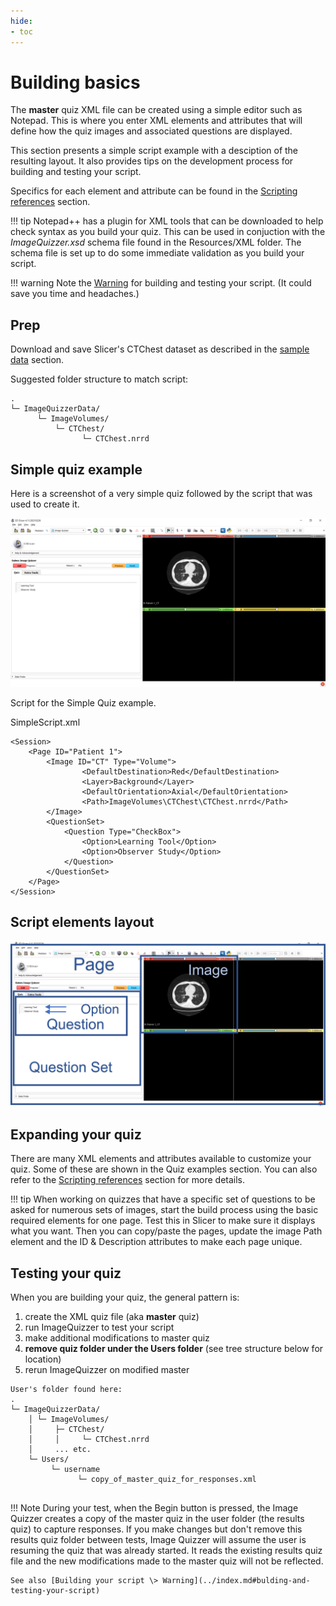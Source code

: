 ```yaml
---
hide:
- toc
---
```

<!-- let javascript handle toc on left sidebar -->
# Building basics

The **master** quiz XML file can be created using a simple editor such as Notepad.
This is where you enter XML elements and attributes that will define how the quiz
images and associated questions are displayed.

This section presents a simple script example with a desciption of the resulting layout.
It also provides tips on the development process for building and testing your script. 

Specifics for each element and attribute can be found in the 
[Scripting references](../elements_attributes/index.md) section.



!!! tip
    Notepad++ has a plugin for XML tools that can be downloaded to help check syntax as you build your quiz.
    This can be used in conjuction with the *ImageQuizzer.xsd* schema file found in the Resources/XML folder.
    The schema file is set up to do some immediate validation as you build your script.

!!! warning
    Note the [Warning](../index.md) for building and testing your script.
    (It could save you time and headaches.)


## Prep

Download and save Slicer's CTChest dataset as described in the [sample data](sample_data.md#slicer-sample-datasets) section.

Suggested folder structure to match script:
```
.
└─ ImageQuizzerData/
      └─ ImageVolumes/
          └─ CTChest/
                └─ CTChest.nrrd
```

## Simple quiz example

Here is a screenshot of a very simple quiz followed by the script that was used to create it.

![Simple Script Screenshot](../assets/build/SimpleScript_Screenshot.png)


Script for the Simple Quiz example.

SimpleScript.xml
```
<Session>
	<Page ID="Patient 1">
		<Image ID="CT" Type="Volume">
				<DefaultDestination>Red</DefaultDestination>
				<Layer>Background</Layer>
				<DefaultOrientation>Axial</DefaultOrientation>
				<Path>ImageVolumes\CTChest\CTChest.nrrd</Path>
		</Image>
		<QuestionSet>
			<Question Type="CheckBox">
				<Option>Learning Tool</Option>
				<Option>Observer Study</Option>
			</Question>
		</QuestionSet>
	</Page>
</Session>
```


## Script elements layout


![Simple Script Layout](../assets/build/SimpleScript_Layout.png)



## Expanding your quiz

There are many XML elements and attributes available to customize your quiz.
Some of these are shown in the Quiz examples section. You can also
refer to the [Scripting references](../elements_attributes/index.md) section for more details.

!!! tip
    When working on quizzes that have a specific set of questions to be asked for numerous sets of images,
	start the build process using the basic required elements for one page. 
	Test this in Slicer to make sure it displays what you want.
	Then you can copy/paste the pages, update the image Path element and the ID & 
	Description attributes to make each page unique.

## Testing your quiz

When you are building your quiz, the general pattern is:

1. create the XML quiz file (aka __master__ quiz)
1. run ImageQuizzer to test your script
1. make additional modifications to master quiz
1. **remove quiz folder under the Users folder** (see tree structure below for location)
1. rerun ImageQuizzer on modified master

```
User's folder found here:
.
└─ ImageQuizzerData/
    │ └─ ImageVolumes/
    │     ├─ CTChest/
    │     │     └─ CTChest.nrrd
    │     ... etc.
    └─ Users/
         └─ username
               └─ copy_of_master_quiz_for_responses.xml
	

```

!!! Note
    During your test, when the Begin button is pressed, the Image Quizzer creates a copy
	of the master quiz in the user folder (the results quiz) to capture responses.
	If you make changes but don't remove this results quiz folder between tests, Image Quizzer will
	assume the user is resuming the quiz that was already started. It reads the existing results
	quiz file and the new modifications made to the master quiz will not be reflected.
	
	See also [Building your script \> Warning](../index.md#bulding-and-testing-your-script)
